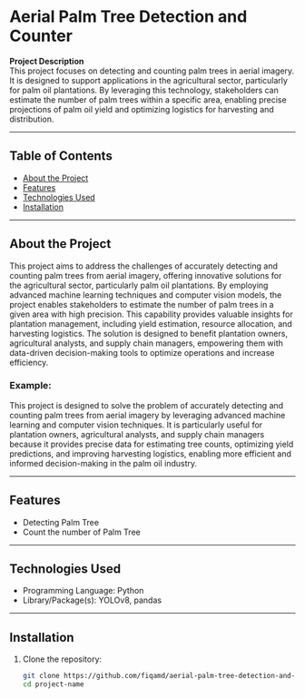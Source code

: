# Aerial Palm Tree Detection and Counter

**Project Description**  
This project focuses on detecting and counting palm trees in aerial imagery. It is designed to support applications in the agricultural sector, particularly for palm oil plantations. By leveraging this technology, stakeholders can estimate the number of palm trees within a specific area, enabling precise projections of palm oil yield and optimizing logistics for harvesting and distribution.

---

## Table of Contents

- [About the Project](#about-the-project)
- [Features](#features)
- [Technologies Used](#technologies-used)
- [Installation](#installation)

---

## About the Project

This project aims to address the challenges of accurately detecting and counting palm trees from aerial imagery, offering innovative solutions for the agricultural sector, particularly palm oil plantations. By employing advanced machine learning techniques and computer vision models, the project enables stakeholders to estimate the number of palm trees in a given area with high precision. This capability provides valuable insights for plantation management, including yield estimation, resource allocation, and harvesting logistics. The solution is designed to benefit plantation owners, agricultural analysts, and supply chain managers, empowering them with data-driven decision-making tools to optimize operations and increase efficiency.

### Example:
This project is designed to solve the problem of accurately detecting and counting palm trees from aerial imagery by leveraging advanced machine learning and computer vision techniques. It is particularly useful for plantation owners, agricultural analysts, and supply chain managers because it provides precise data for estimating tree counts, optimizing yield predictions, and improving harvesting logistics, enabling more efficient and informed decision-making in the palm oil industry.

---

## Features

- Detecting Palm Tree
- Count the number of Palm Tree

---

## Technologies Used

- Programming Language: Python
- Library/Package(s): YOLOv8, pandas

---

## Installation

1. Clone the repository:
   ```bash
   git clone https://github.com/fiqamd/aerial-palm-tree-detection-and-counting.git
   cd project-name
